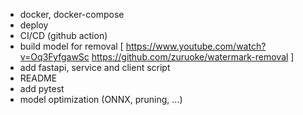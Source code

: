 - docker, docker-compose
- deploy
- CI/CD (github action)
- build model for removal [
    https://www.youtube.com/watch?v=Oq3FyfgawSc
    https://github.com/zuruoke/watermark-removal
]
- add fastapi, service and client script
- README
- add pytest
- model optimization (ONNX, pruning, ...)